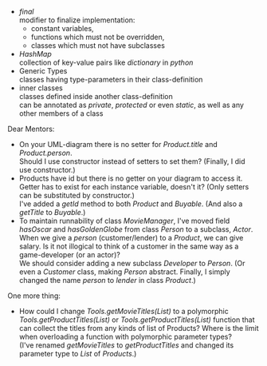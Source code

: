 * *final*  
  modifier to finalize implementation:
  * constant variables,
  * functions which must not be overridden,
  * classes which must not have subclasses
* *HashMap*  
  collection of key-value pairs like *dictionary* in *python*
* Generic Types  
  classes having type-parameters in their class-definition
* inner classes  
  classes defined inside another class-definition  
  can be annotated as *private*, *protected* or even *static*,
  as well as any other members of a class

Dear Mentors:
* On your UML-diagram there is no setter for *Product.title* and *Product.person*.  
  Should I use constructor instead of setters to set them? (Finally, I did use constructor.)
* Products have id but there is no getter on your diagram to access it.  
  Getter has to exist for each instance variable, doesn't it?
  (Only setters can be substituted by constructor.)  
  I've added a *getId* method to both *Product* and *Buyable*.
  (And also a *getTitle* to *Buyable*.)
* To maintain runnability of class *MovieManager*, I've moved field *hasOscar* and *hasGoldenGlobe*
  from class *Person* to a subclass, *Actor*.  
  When we give a *person* (customer/lender) to a *Product*, we can give salary.
  Is it not illogical to think of a customer in the same way as a game-developer (or an actor)?  
  We should consider adding a new subclass *Developer* to *Person*.
  (Or even a *Customer* class, making *Person* abstract.
  Finally, I simply changed the name *person* to *lender* in class *Product*.)

One more thing:
* How could I change *Tools.getMovieTitles(List<Movie>)*
  to a polymorphic *Tools.getProductTitles(List<Product>)*
  or *Tools.getProductTitles(List<Buyable>)* function
  that can collect the titles from any kinds of list of Products?
  Where is the limit when overloading a function with polymorphic parameter types?  
  (I've renamed *getMovieTitles* to *getProductTitles* and changed its parameter type to *List* of *Products*.)

